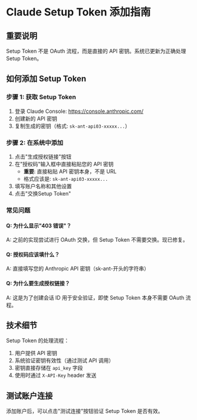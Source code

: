 # Claude Setup Token 添加指南

## 重要说明
Setup Token 不是 OAuth 流程，而是直接的 API 密钥。系统已更新为正确处理 Setup Token。

## 如何添加 Setup Token

### 步骤 1: 获取 Setup Token
1. 登录 Claude Console: https://console.anthropic.com/
2. 创建新的 API 密钥
3. 复制生成的密钥（格式: `sk-ant-api03-xxxxx...`）

### 步骤 2: 在系统中添加
1. 点击"生成授权链接"按钮
2. 在"授权码"输入框中直接粘贴您的 API 密钥
   - **重要**: 直接粘贴 API 密钥本身，不是 URL
   - 格式应该是: `sk-ant-api03-xxxxx...`
3. 填写账户名称和其他设置
4. 点击"交换Setup Token"

### 常见问题

#### Q: 为什么显示"403 错误"？
A: 之前的实现尝试进行 OAuth 交换，但 Setup Token 不需要交换。现已修复。

#### Q: 授权码应该填什么？
A: 直接填写您的 Anthropic API 密钥（sk-ant-开头的字符串）

#### Q: 为什么要生成授权链接？
A: 这是为了创建会话 ID 用于安全验证，即使 Setup Token 本身不需要 OAuth 流程。

## 技术细节

Setup Token 的处理流程：
1. 用户提供 API 密钥
2. 系统验证密钥有效性（通过测试 API 调用）
3. 密钥直接存储在 `api_key` 字段
4. 使用时通过 `X-API-Key` header 发送

## 测试账户连接

添加账户后，可以点击"测试连接"按钮验证 Setup Token 是否有效。